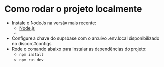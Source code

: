 # Como rodar o projeto localmente

- Instale o NodeJs na versão mais recente:
  - [Node.js](https://nodejs.org/en/download/)
  -
- Configure a chave do supabase com o arquivo .env.local disponibilizado no discord#configs
- Rode o comando abaixo para instalar as dependências do projeto:
  - `npm install`
  - `npm run dev`
